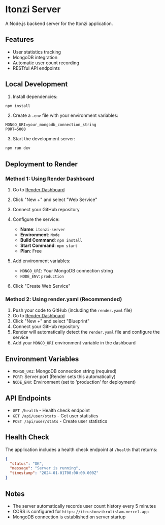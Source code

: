 # Itonzi Server

A Node.js backend server for the Itonzi application.

## Features

- User statistics tracking
- MongoDB integration
- Automatic user count recording
- RESTful API endpoints

## Local Development

1. Install dependencies:
```bash
npm install
```

2. Create a `.env` file with your environment variables:
```
MONGO_URI=your_mongodb_connection_string
PORT=5000
```

3. Start the development server:
```bash
npm run dev
```

## Deployment to Render

### Method 1: Using Render Dashboard

1. Go to [Render Dashboard](https://dashboard.render.com)
2. Click "New +" and select "Web Service"
3. Connect your GitHub repository
4. Configure the service:
   - **Name**: `itonzi-server`
   - **Environment**: `Node`
   - **Build Command**: `npm install`
   - **Start Command**: `npm start`
   - **Plan**: Free

5. Add environment variables:
   - `MONGO_URI`: Your MongoDB connection string
   - `NODE_ENV`: `production`

6. Click "Create Web Service"

### Method 2: Using render.yaml (Recommended)

1. Push your code to GitHub (including the `render.yaml` file)
2. Go to [Render Dashboard](https://dashboard.render.com)
3. Click "New +" and select "Blueprint"
4. Connect your GitHub repository
5. Render will automatically detect the `render.yaml` file and configure the service
6. Add your `MONGO_URI` environment variable in the dashboard

## Environment Variables

- `MONGO_URI`: MongoDB connection string (required)
- `PORT`: Server port (Render sets this automatically)
- `NODE_ENV`: Environment (set to 'production' for deployment)

## API Endpoints

- `GET /health` - Health check endpoint
- `GET /api/user/stats` - Get user statistics
- `POST /api/user/stats` - Create user statistics

## Health Check

The application includes a health check endpoint at `/health` that returns:
```json
{
  "status": "OK",
  "message": "Server is running",
  "timestamp": "2024-01-01T00:00:00.000Z"
}
```

## Notes

- The server automatically records user count history every 5 minutes
- CORS is configured for `https://itrustonzikrulislam.vercel.app`
- MongoDB connection is established on server startup 